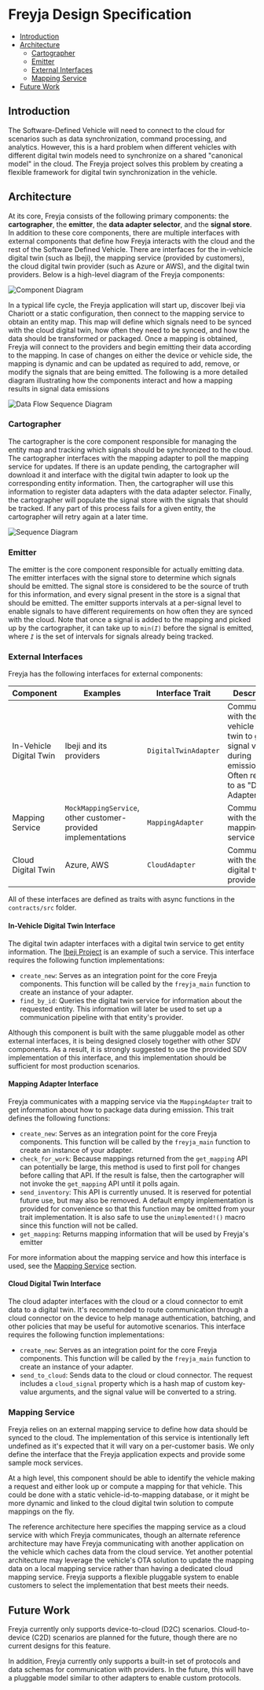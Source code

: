# Freyja Design Specification

- [Introduction](#introduction)
- [Architecture](#architecture)
  - [Cartographer](#cartographer)
  - [Emitter](#emitter)
  - [External Interfaces](#external-interfaces)
  - [Mapping Service](#mapping-service)
- [Future Work](#future-work)

## Introduction

The Software-Defined Vehicle will need to connect to the cloud for scenarios such as data synchronization, command processing, and analytics. However, this is a hard problem when different vehicles with different digital twin models need to synchronize on a shared "canonical model" in the cloud. The Freyja project solves this problem by creating a flexible framework for digital twin synchronization in the vehicle.

## Architecture

At its core, Freyja consists of the following primary components: the **cartographer**, the **emitter**, the **data adapter selector**, and the **signal store**. In addition to these core components, there are multiple interfaces with external components that define how Freyja interacts with the cloud and the rest of the Software Defined Vehicle. There are interfaces for the in-vehicle digital twin (such as Ibeji), the mapping service (provided by customers), the cloud digital twin provider (such as Azure or AWS), and the digital twin providers. Below is a high-level diagram of the Freyja components:

![Component Diagram](./diagrams/freyja_components.svg)

In a typical life cycle, the Freyja application will start up, discover Ibeji via Chariott or a static configuration, then connect to the mapping service to obtain an entity map. This map will define which signals need to be synced with the cloud digital twin, how often they need to be synced, and how the data should be transformed or packaged. Once a mapping is obtained, Freyja will connect to the providers and begin emitting their data according to the mapping. In case of changes on either the device or vehicle side, the mapping is dynamic and can be updated as required to add, remove, or modify the signals that are being emitted. The following is a more detailed diagram illustrating how the components interact and how a mapping results in signal data emissions

![Data Flow Sequence Diagram](./diagrams/data_flow_sequence.svg)

### Cartographer

The cartographer is the core component responsible for managing the entity map and tracking which signals should be synchronized to the cloud. The cartographer interfaces with the mapping adapter to poll the mapping service for updates. If there is an update pending, the cartographer will download it and interface with the digital twin adapter to look up the corresponding entity information. Then, the cartographer will use this information to register data adapters with the data adapter selector. Finally, the cartographer will populate the signal store with the signals that should be tracked. If any part of this process fails for a given entity, the cartographer will retry again at a later time.

![Sequence Diagram](./diagrams/mapping_service_to_cartographer_sequence.svg)

### Emitter

The emitter is the core component responsible for actually emitting data. The emitter interfaces with the signal store to determine which signals should be emitted. The signal store is considered to be the source of truth for this information, and every signal present in the store is a signal that should be emitted. The emitter supports intervals at a per-signal level to enable signals to have different requirements on how often they are synced with the cloud. Note that once a signal is added to the mapping and picked up by the cartographer, it can take up to `min(`*`I`*`)` before the signal is emitted, where *`I`* is the set of intervals for signals already being tracked.



### External Interfaces

Freyja has the following interfaces for external components:

Component|Examples|Interface Trait|Description
-|-|-|-
In-Vehicle Digital Twin|Ibeji and its providers|`DigitalTwinAdapter`|Communicates with the in-vehicle digital twin to get signal values during emission. Often referred to as "DT Adapter"
Mapping Service|`MockMappingService`, other customer-provided implementations|`MappingAdapter`|Communicates with the mapping service
Cloud Digital Twin|Azure, AWS|`CloudAdapter`|Communicates with the cloud digital twin provider

All of these interfaces are defined as traits with async functions in the `contracts/src` folder.

#### In-Vehicle Digital Twin Interface

The digital twin adapter interfaces with a digital twin service to get entity information. The [Ibeji Project](https://github.com/eclipse-ibeji/ibeji) is an example of such a service. This interface requires the following function implementations:

- `create_new`: Serves as an integration point for the core Freyja components. This function will be called by the `freyja_main` function to create an instance of your adapter.
- `find_by_id`: Queries the digital twin service for information about the requested entity. This information will later be used to set up a communication pipeline with that entity's provider.

Although this component is built with the same pluggable model as other external interfaces, it is being designed closely together with other SDV components. As a result, it is strongly suggested to use the provided SDV implementation of this interface, and this implementation should be sufficient for most production scenarios.

#### Mapping Adapter Interface

Freyja communicates with a mapping service via the `MappingAdapter` trait to get information about how to package data during emission. This trait defines the following functions:

- `create_new`: Serves as an integration point for the core Freyja components. This function will be called by the `freyja_main` function to create an instance of your adapter.
- `check_for_work`: Because mappings returned from the `get_mapping` API can potentially be large, this method is used to first poll for changes before calling that API. If the result is false, then the cartographer will not invoke the `get_mapping` API until it polls again.
- `send_inventory`: This API is currently unused. It is reserved for potential future use, but may also be removed. A default empty implementation is provided for convenience so that this function may be omitted from your trait implementation. It is also safe to use the `unimplemented!()` macro since this function will not be called.
- `get_mapping`: Returns mapping information that will be used by Freyja's emitter

For more information about the mapping service and how this interface is used, see the [Mapping Service](#mapping-service) section.

#### Cloud Digital Twin Interface

The cloud adapter interfaces with the cloud or a cloud connector to emit data to a digital twin. It's recommended to route communication through a cloud connector on the device to help manage authentication, batching, and other policies that may be useful for automotive scenarios. This interface requires the following function implementations:

- `create_new`: Serves as an integration point for the core Freyja components. This function will be called by the `freyja_main` function to create an instance of your adapter.
- `send_to_cloud`: Sends data to the cloud or cloud connector. The request includes a `cloud_signal` property which is a hash map of custom key-value arguments, and the signal value will be converted to a string.

### Mapping Service

Freyja relies on an external mapping service to define how data should be synced to the cloud. The implementation of this service is intentionally left undefined as it's expected that it will vary on a per-customer basis. We only define the interface that the Freyja application expects and provide some sample mock services.

At a high level, this component should be able to identify the vehicle making a request and either look up or compute a mapping for that vehicle. This could be done with a static vehicle-id-to-mapping database, or it might be more dynamic and linked to the cloud digital twin solution to compute mappings on the fly.

The reference architecture here specifies the mapping service as a cloud service with which Freyja communicates, though an alternate reference architecture may have Freyja communicating with another application on the vehicle which caches data from the cloud service. Yet another potential architecture may leverage the vehicle's OTA solution to update the mapping data on a local mapping service rather than having a dedicated cloud mapping service. Freyja supports a flexible pluggable system to enable customers to select the implementation that best meets their needs.

## Future Work

Freyja currently only supports device-to-cloud (D2C) scenarios. Cloud-to-device (C2D) scenarios are planned for the future, though there are no current designs for this feature.

In addition, Freyja currently only supports a built-in set of protocols and data schemas for communication with providers. In the future, this will have a pluggable model similar to other adapters to enable custom protocols.

